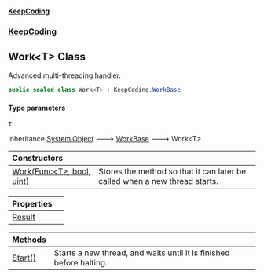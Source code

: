 #### [KeepCoding](index.md 'index')
### [KeepCoding](KeepCoding.md 'KeepCoding')
## Work&lt;T&gt; Class
Advanced multi-threading handler.  
```csharp
public sealed class Work<T> : KeepCoding.WorkBase
```
#### Type parameters
<a name='KeepCoding_Work_T__T'></a>
`T`  
  

Inheritance [System.Object](https://docs.microsoft.com/en-us/dotnet/api/System.Object 'System.Object') &#129106; [WorkBase](KeepCoding_WorkBase.md 'KeepCoding.WorkBase') &#129106; Work&lt;T&gt;  

| Constructors | |
| :--- | :--- |
| [Work(Func&lt;T&gt;, bool, uint)](KeepCoding_Work_T__Work(System_Func_T__bool_uint).md 'KeepCoding.Work&lt;T&gt;.Work(System.Func&lt;T&gt;, bool, uint)') | Stores the method so that it can later be called when a new thread starts.<br/> |

| Properties | |
| :--- | :--- |
| [Result](KeepCoding_Work_T__Result.md 'KeepCoding.Work&lt;T&gt;.Result') |  |

| Methods | |
| :--- | :--- |
| [Start()](KeepCoding_Work_T__Start().md 'KeepCoding.Work&lt;T&gt;.Start()') | Starts a new thread, and waits until it is finished before halting.<br/> |
